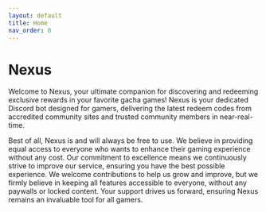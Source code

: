 ```yaml
---
layout: default
title: Home
nav_order: 0
---
```


# Nexus
Welcome to Nexus, your ultimate companion for discovering and redeeming exclusive rewards in your favorite gacha games! Nexus is your dedicated Discord bot designed for gamers, delivering the latest redeem codes from accredited community sites and trusted community members in near-real-time.

Best of all, Nexus is and will always be free to use. We believe in providing equal access to everyone who wants to enhance their gaming experience without any cost. Our commitment to excellence means we continuously strive to improve our service, ensuring you have the best possible experience. We welcome contributions to help us grow and improve, but we firmly believe in keeping all features accessible to everyone, without any paywalls or locked content. Your support drives us forward, ensuring Nexus remains an invaluable tool for all gamers.
